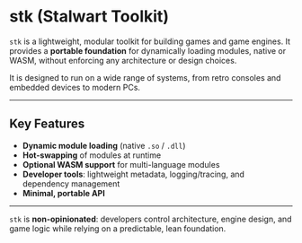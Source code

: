 # stk (Stalwart Toolkit)

`stk` is a lightweight, modular toolkit for building games and game engines. It provides a **portable foundation** for dynamically loading modules, native or WASM, without enforcing any architecture or design choices.

It is designed to run on a wide range of systems, from retro consoles and embedded devices to modern PCs.

---

## Key Features

- **Dynamic module loading** (native `.so` / `.dll`)
- **Hot-swapping** of modules at runtime
- **Optional WASM support** for multi-language modules
- **Developer tools**: lightweight metadata, logging/tracing, and dependency management
- **Minimal, portable API**

---

`stk` is **non-opinionated**: developers control architecture, engine design, and game logic while relying on a predictable, lean foundation.

